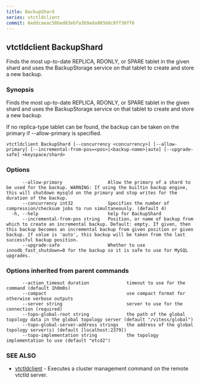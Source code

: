 ```yaml
---
title: BackupShard
series: vtctldclient
commit: 6eddcaeac58bed83ebfa3b9ada903ddc8ff36ff6
---
```

## vtctldclient BackupShard

Finds the most up-to-date REPLICA, RDONLY, or SPARE tablet in the given shard and uses the BackupStorage service on that tablet to create and store a new backup.

### Synopsis

Finds the most up-to-date REPLICA, RDONLY, or SPARE tablet in the given shard and uses the BackupStorage service on that tablet to create and store a new backup.

If no replica-type tablet can be found, the backup can be taken on the primary if --allow-primary is specified.

```
vtctldclient BackupShard [--concurrency <concurrency>] [--allow-primary] [--incremental-from-pos=<pos>|<backup-name>|auto] [--upgrade-safe] <keyspace/shard>
```

### Options

```
      --allow-primary                 Allow the primary of a shard to be used for the backup. WARNING: If using the builtin backup engine, this will shutdown mysqld on the primary and stop writes for the duration of the backup.
      --concurrency int32             Specifies the number of compression/checksum jobs to run simultaneously. (default 4)
  -h, --help                          help for BackupShard
      --incremental-from-pos string   Position, or name of backup from which to create an incremental backup. Default: empty. If given, then this backup becomes an incremental backup from given position or given backup. If value is 'auto', this backup will be taken from the last successful backup position.
      --upgrade-safe                  Whether to use innodb_fast_shutdown=0 for the backup so it is safe to use for MySQL upgrades.
```

### Options inherited from parent commands

```
      --action_timeout duration              timeout to use for the command (default 1h0m0s)
      --compact                              use compact format for otherwise verbose outputs
      --server string                        server to use for the connection (required)
      --topo-global-root string              the path of the global topology data in the global topology server (default "/vitess/global")
      --topo-global-server-address strings   the address of the global topology server(s) (default [localhost:2379])
      --topo-implementation string           the topology implementation to use (default "etcd2")
```

### SEE ALSO

* [vtctldclient](../)	 - Executes a cluster management command on the remote vtctld server.

